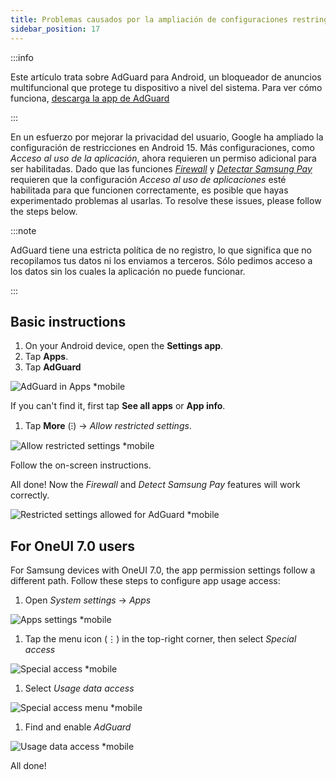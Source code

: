 ```yaml
---
title: Problemas causados por la ampliación de configuraciones restringidas
sidebar_position: 17
---
```


:::info

Este artículo trata sobre AdGuard para Android, un bloqueador de anuncios multifuncional que protege tu dispositivo a nivel del sistema. Para ver cómo funciona, [descarga la app de AdGuard](https://agrd.io/download-kb-adblock)

:::

En un esfuerzo por mejorar la privacidad del usuario, Google ha ampliado la configuración de restricciones en Android 15. Más configuraciones, como _Acceso al uso de la aplicación_, ahora requieren un permiso adicional para ser habilitadas. Dado que las funciones _[Firewall](/adguard-for-android/features/protection/firewall)_ y _[Detectar Samsung Pay](/adguard-for-android/solving-problems/samsungpay-with-adguard-in-south-korea)_ requieren que la configuración _Acceso al uso de aplicaciones_ esté habilitada para que funcionen correctamente, es posible que hayas experimentado problemas al usarlas. To resolve these issues, please follow the steps below.

:::note

AdGuard tiene una estricta política de no registro, lo que significa que no recopilamos tus datos ni los enviamos a terceros. Sólo pedimos acceso a los datos sin los cuales la aplicación no puede funcionar.

:::

## Basic instructions

1. On your Android device, open the **Settings app**.
2. Tap **Apps**.
3. Tap **AdGuard**

![AdGuard in Apps \*mobile](https://cdn.adtidy.org/content/kb/ad_blocker/android/solving_problems/problems-caused-by-extending-restricted-settings/restricted1.png)

If you can't find it, first tap **See all apps** or **App info**.

1. Tap **More** (⁝) → _Allow restricted settings_.

![Allow restricted settings \*mobile](https://cdn.adtidy.org/content/kb/ad_blocker/android/solving_problems/problems-caused-by-extending-restricted-settings/restricted2.png)

Follow the on-screen instructions.

All done! Now the _Firewall_ and _Detect Samsung Pay_ features will work correctly.

![Restricted settings allowed for AdGuard \*mobile](https://cdn.adtidy.org/content/kb/ad_blocker/android/solving_problems/problems-caused-by-extending-restricted-settings/restricted3.png)

## For OneUI 7.0 users

For Samsung devices with OneUI 7.0, the app permission settings follow a different path. Follow these steps to configure app usage access:

1. Open _System settings_ → _Apps_

![Apps settings \*mobile](https://cdn.adtidy.org/content/kb/ad_blocker/android/solving_problems/problems-caused-by-extending-restricted-settings/apps.jpg)

1. Tap the menu icon (⋮) in the top-right corner, then select _Special access_

![Special access \*mobile](https://cdn.adtidy.org/content/kb/ad_blocker/android/solving_problems/problems-caused-by-extending-restricted-settings/three-dots.jpg)

1. Select _Usage data access_

![Special access menu \*mobile](https://cdn.adtidy.org/content/kb/ad_blocker/android/solving_problems/problems-caused-by-extending-restricted-settings/special.jpg)

1. Find and enable _AdGuard_

![Usage data access \*mobile](https://cdn.adtidy.org/content/kb/ad_blocker/android/solving_problems/problems-caused-by-extending-restricted-settings/usage_data.jpg)

All done!
